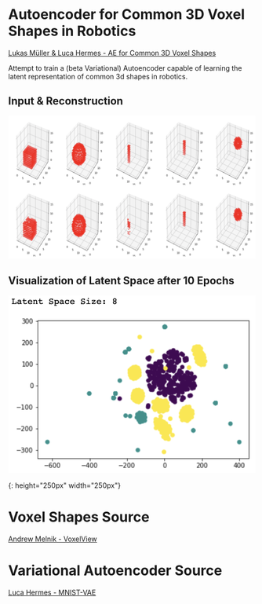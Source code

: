 # Autoencoder for Common 3D Voxel Shapes in Robotics
[Lukas Müller & Luca Hermes - AE for Common 3D Voxel Shapes](https://github.com/lksmllr/beta-vae-3D-shapes/blob/master/ae.ipynb)

Attempt to train a (beta Variational) Autoencoder capable of learning the latent representation of common 3d shapes in robotics.

## Input & Reconstruction

![alt text][image01]

## Visualization of Latent Space after 10 Epochs

![alt text][image02]

[image01]: https://github.com/lksmllr/beta-vae-3D-shapes/blob/master/images/test04.png "Cube Sphere Pen Results"
[image02]: https://github.com/lksmllr/beta-vae-3D-shapes/blob/master/images/latent_space_size_8.png "Latent Space"
{: height="250px" width="250px"}

# Voxel Shapes Source
[Andrew Melnik - VoxelView](https://github.com/ndrwmlnk/VoxelView)

# Variational Autoencoder Source
[Luca Hermes - MNIST-VAE](https://github.com/LucaHermes/MNIST-VAE/blob/master/MNIST_VAE.ipynb)
